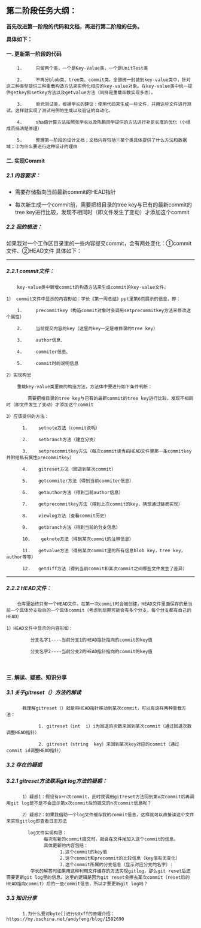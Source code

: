## 第二阶段任务大纲：

**首先改进第一阶段的代码和文档，再进行第二阶段的任务。**

**具体如下：**

#### 一. 更新第一阶段的代码

        1.     只留两个类，一个是Key-Value类，一个是UnitTest类

        2.     不再分blob类、tree类、commit类。全部统一封装到key-value类中，针对这三种类型提供三种重载构造方法来实例化相应的key-value对象。在key-value类中统一提供getkey和setkey方法以及getvalue方法（同样是重载函数实现多态）。

        3.     单元测试类，根据学长的建议：使用代码来生成一些文件，并用这些文件进行测试。这样就实现了测试用例的生成以及验证的自动化。

        4.     sha值计算方法按照张学长以及陈鹏同学提供的方法进行补足长度的优化（小组成员搞清楚原理）

        5.     整理第一阶段的设计文档：文档内容包括①某个类具体提供了什么方法和数据域；②为什么要进行这种设计的理由

#### 二. 实现Commit

##### 2.1 内容要求：      
- 需要存储指向当前最新commit的HEAD指针

- 每次新生成一个commit前，需要把根目录的tree key与已有的最新commit的tree key进行比较，发现不相同时（即文件发生了变动）才添加这个commit


##### 2.2 我的想法：

如果我对一个工作区目录里的一些内容提交commit，会有两处变化：①commit文件、②HEAD文件
具体如下：

----------------------------------------------------------------------------------------------

##### 2.2.1     commit文件：
        key-value类中新增commit的构造方法来生成commit的key-value文件。

    1） commit文件中显示的内容形如：学长《第一周总结》ppt里第6页展示的信息，即：

        1.     precommitkey（构造commit对象时会调用setprecommitkey方法来修改这个属性）

        2.     当前提交内容的key（这里的key一定是根目录的tree key）

        3.     author信息、

        4.     commiter信息、

        5.     commit时的说明信息

    2）实现构思

        重载key-value类里面的构造方法，方法体中要进行如下条件判断：

            需要把根目录的tree key与已有的最新commit的tree key进行比较，发现不相同时（即文件发生了变动）才添加这个commit

    3）应该提供的方法：

          1.    setnote方法（commit说明）

          2.    setbranch方法（建立分支）
          
          3.    setprecommitkey方法（每次commit读当前HEAD文件里那一条commitkey并附给私有属性precommitkey）
          
          4.    gitreset方法（回退到某次commit）

          5.    getcommiter方法（得到当前commiter信息）

          6.    getauthor方法（得到当前author信息）

          7.    getprecommitkey方法（得到上次commit的key，猜想通过链表实现）

          8.    viewlog方法（查看commit历史）

          9.    getbranch方法（得到当前的分支信息）

          10.    getnote方法（得到某次commit的注释信息）
          
          11.   getvalue方法（得到某次commit里的所有信息blob key，tree key，author等等）
          
          12.   getdiff方法（得到当前commit和某次commit之间哪些文件发生了差异）
----------------------------------------------------------------------------------------------

##### 2.2.2     HEAD文件：
        仓库里始终只有一个HEAD文件，在第一次commit时会被创建，HEAD文件里面保存的是当前一个具体分支指向的一个具体commit（考虑到后期可能会有多个分支，每个分支都有自己的HEAD）

    1）HEAD文件中显示的内容形如：

             分支名字1----当前分支1的HEAD指针指向的commit的key值

             分支名字2----当前分支2的HEAD指针指向的commit的key值

​    

#### 三. 解读、疑惑、知识分享
##### 3.1 关于gitreset（）方法的解读

          我理解gitreset（）就是将HEAD指针移动到某次commit，可以有这样两种重载方法：

                1. gitreset（int  i）i为回退的次数来回到某次commit（通过回退次数调整HEAD指针）

                2. gitreset（string  key）来回到某次key对应的commit（通过commit id调整HEAD指针）

##### 3.2 存在的疑惑
##### 3.2.1     gitreset方法联系git log方法的疑惑：

          1）疑惑1：假设有x+n次commit，此时我调用gitreset方法回到第x次commit后再调用git log是不是不会显示第x次commit后的提交的n次commit信息呢？

          2）疑惑2：如果我借助一个log文件缓存我的commit信息，这样就可以直接读这个文件来实现gitlog即查看日志方法

            log文件实现构思：
                  每次有新的commit提交时，就会在文件尾加入这个commit的信息。
                  具体更新的内容包括：
                        1.这个commit的key值
                        2.这个commit和precommit的比较信息（key值有无变化）
                        3.这个commit所属的分支信息（显示对应分支的名字）:
             学长的解答时如果用这种利用文件缓存的方法实现gitlog，那么git reset后还需要更新git log里的信息。这里的逻辑是因为git reset会擦去某次commit（reset后的HEAD指向commit）后的一些commit信息，所以才要更新git log吗？

##### 3.3 知识分享 

          1.为什么要对byte[]进行&0xff的原理介绍：https://my.oschina.net/andyfeng/blog/1592690

 
